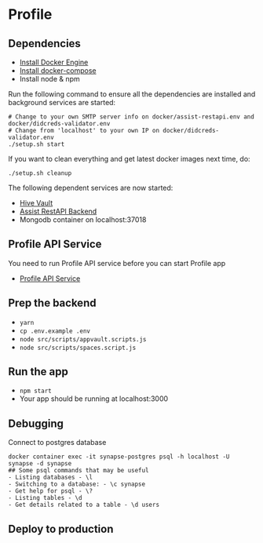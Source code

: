 # Profile

## Dependencies

- [Install Docker Engine](https://docs.docker.com/engine/install/ubuntu/#installation-methods)
- [Install docker-compose](https://docs.docker.com/compose/install/)
- Install node & npm

Run the following command to ensure all the dependencies are installed and background services are started:

```
# Change to your own SMTP server info on docker/assist-restapi.env and docker/didcreds-validator.env
# Change from 'localhost' to your own IP on docker/didcreds-validator.env
./setup.sh start
```

If you want to clean everything and get latest docker images next time, do:

```
./setup.sh cleanup
```

The following dependent services are now started:

- [Hive Vault](https://github.com/elastos/Elastos.NET.Hive.Node)
- [Assist RestAPI Backend](https://github.com/tuum-tech/assist-restapi-backend)
- Mongodb container on localhost:37018

## Profile API Service

You need to run Profile API service before you can start Profile app

- [Profile API Service](https://github.com/tuum-tech/profile-api-service)

## Prep the backend

- `yarn`
- `cp .env.example .env`
- `node src/scripts/appvault.scripts.js`
- `node src/scripts/spaces.script.js`

## Run the app

- `npm start`
- Your app should be running at localhost:3000

## Debugging

Connect to postgres database

```
docker container exec -it synapse-postgres psql -h localhost -U synapse -d synapse
## Some psql commands that may be useful
- Listing databases - \l
- Switching to a database: - \c synapse
- Get help for psql - \?
- Listing tables - \d
- Get details related to a table - \d users
```

## Deploy to production
